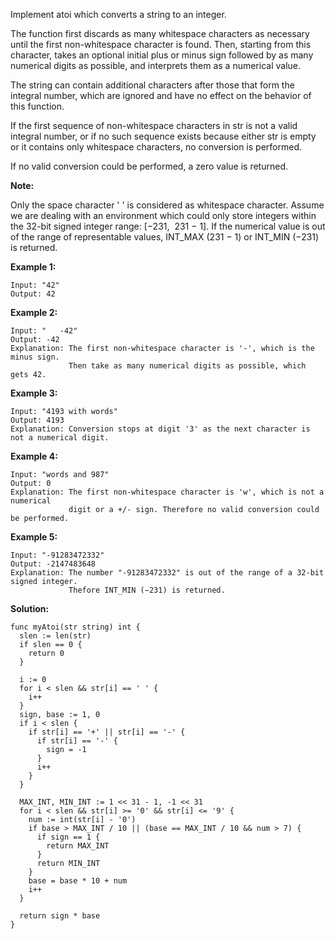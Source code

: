 Implement atoi which converts a string to an integer.

The function first discards as many whitespace characters as necessary until the first non-whitespace character is found. Then, starting from this character, takes an optional initial plus or minus sign followed by as many numerical digits as possible, and interprets them as a numerical value.

The string can contain additional characters after those that form the integral number, which are ignored and have no effect on the behavior of this function.

If the first sequence of non-whitespace characters in str is not a valid integral number, or if no such sequence exists because either str is empty or it contains only whitespace characters, no conversion is performed.

If no valid conversion could be performed, a zero value is returned.

**Note:**

Only the space character ' ' is considered as whitespace character.
Assume we are dealing with an environment which could only store integers within the 32-bit signed integer range: [−231,  231 − 1]. If the numerical value is out of the range of representable values, INT_MAX (231 − 1) or INT_MIN (−231) is returned.

**Example 1:**
```
Input: "42"
Output: 42
```

**Example 2:**
```
Input: "   -42"
Output: -42
Explanation: The first non-whitespace character is '-', which is the minus sign.
             Then take as many numerical digits as possible, which gets 42.
```
**Example 3:**
```
Input: "4193 with words"
Output: 4193
Explanation: Conversion stops at digit '3' as the next character is not a numerical digit.
```
**Example 4:**
```
Input: "words and 987"
Output: 0
Explanation: The first non-whitespace character is 'w', which is not a numerical 
             digit or a +/- sign. Therefore no valid conversion could be performed.
```

**Example 5:**
```
Input: "-91283472332"
Output: -2147483648
Explanation: The number "-91283472332" is out of the range of a 32-bit signed integer.
             Thefore INT_MIN (−231) is returned.
```

**Solution:**

```golang
func myAtoi(str string) int {
  slen := len(str)
  if slen == 0 {
    return 0
  }

  i := 0
  for i < slen && str[i] == ' ' {
    i++
  }
  sign, base := 1, 0
  if i < slen {
    if str[i] == '+' || str[i] == '-' {
      if str[i] == '-' {
        sign = -1
      }
      i++
    }
  }

  MAX_INT, MIN_INT := 1 << 31 - 1, -1 << 31
  for i < slen && str[i] >= '0' && str[i] <= '9' {
    num := int(str[i] - '0')
    if base > MAX_INT / 10 || (base == MAX_INT / 10 && num > 7) {
      if sign == 1 {
        return MAX_INT
      }
      return MIN_INT
    }
    base = base * 10 + num
    i++
  }

  return sign * base
}
```
